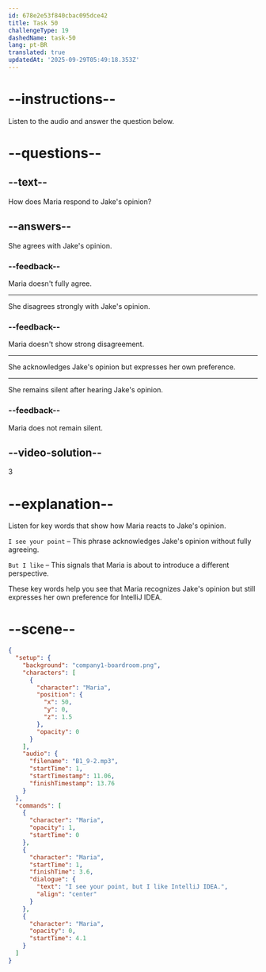 ```yaml
---
id: 678e2e53f840cbac095dce42
title: Task 50
challengeType: 19
dashedName: task-50
lang: pt-BR
translated: true
updatedAt: '2025-09-29T05:49:18.353Z'
---
```


<!-- (audio) Maria: I see your point, but I like IntelliJ IDEA. -->

# --instructions--

Listen to the audio and answer the question below.

# --questions--

## --text--

How does Maria respond to Jake's opinion?

## --answers--

She agrees with Jake's opinion.

### --feedback--

Maria doesn't fully agree.

---

She disagrees strongly with Jake's opinion.

### --feedback--

Maria doesn't show strong disagreement.

---

She acknowledges Jake's opinion but expresses her own preference.

---

She remains silent after hearing Jake's opinion.

### --feedback--

Maria does not remain silent.

## --video-solution--

3

# --explanation--

Listen for key words that show how Maria reacts to Jake's opinion.  

`I see your point` – This phrase acknowledges Jake's opinion without fully agreeing.  

`But I like` – This signals that Maria is about to introduce a different perspective.  

These key words help you see that Maria recognizes Jake's opinion but still expresses her own preference for IntelliJ IDEA.

# --scene--

```json
{
  "setup": {
    "background": "company1-boardroom.png",
    "characters": [
      {
        "character": "Maria",
        "position": {
          "x": 50,
          "y": 0,
          "z": 1.5
        },
        "opacity": 0
      }
    ],
    "audio": {
      "filename": "B1_9-2.mp3",
      "startTime": 1,
      "startTimestamp": 11.06,
      "finishTimestamp": 13.76
    }
  },
  "commands": [
    {
      "character": "Maria",
      "opacity": 1,
      "startTime": 0
    },
    {
      "character": "Maria",
      "startTime": 1,
      "finishTime": 3.6,
      "dialogue": {
        "text": "I see your point, but I like IntelliJ IDEA.",
        "align": "center"
      }
    },
    {
      "character": "Maria",
      "opacity": 0,
      "startTime": 4.1
    }
  ]
}
```
